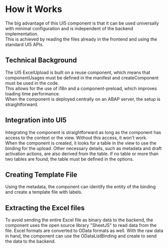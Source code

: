 # How it Works

The big advantage of this UI5 component is that it can be used universally with minimal configuration and is independent of the backend implementation.  
This is achieved by reading the files already in the frontend and using the standard UI5 APIs.

## Technical Background

The UI5 ExcelUpload is built on a reuse component, which means that componentUsages must be defined in the manifest and createComponent must be used in the code.  
This allows for the use of i18n and a component-preload, which improves loading time performance.  
When the component is deployed centrally on an ABAP server, the setup is straightforward.

## Integration into UI5

Integrating the component is straightforward as long as the component has access to the context or the view. Without this access, it won't work.  
When the component is created, it looks for a table in the view to use the binding for the upload. Other necessary details, such as metadata and draft activation actions, are also derived from the table. If no table or more than two tables are found, the table must be defined in the options.

## Creating Template File

Using the metadata, the component can identify the entity of the binding and create a template file with labels.

## Extracting the Excel files

To avoid sending the entire Excel file as binary data to the backend, the component uses the open source library "SheetJS" to read data from the file. Excel formats are converted to OData formats as well. With the raw data in hand, the component can use the ODataListBinding and create to send the data to the backend.
